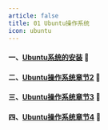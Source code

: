 ```yaml
---
article: false
title: 01 Ubuntu操作系统
icon: ubuntu
---
```


#### 一、[Ubuntu系统的安装](/linux/ubuntu/ubuntu01/) :book:
#### 二、[Ubuntu操作系统章节2](/linux/ubuntu/ubuntu02/) :book:
#### 三、[Ubuntu操作系统章节3](/linux/ubuntu/ubuntu03/) :book:
#### 四、[Ubuntu操作系统章节4](/linux/ubuntu/ubuntu04/) :book:
